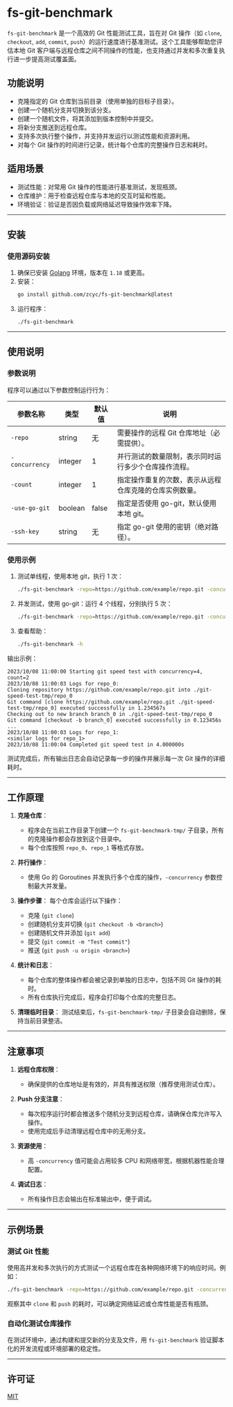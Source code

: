 # fs-git-benchmark

`fs-git-benchmark` 是一个高效的 Git 性能测试工具，旨在对 Git 操作（如 `clone`, `checkout`, `add`, `commit`, `push`）的运行速度进行基准测试。这个工具能够帮助您评估本地 Git 客户端与远程仓库之间不同操作的性能，也支持通过并发和多次重复执行进一步提高测试覆盖面。

## 功能说明

- 克隆指定的 Git 仓库到当前目录（使用单独的目标子目录）。
- 创建一个随机分支并切换到该分支。
- 创建一个随机文件，将其添加到版本控制中并提交。
- 将新分支推送到远程仓库。
- 支持多次执行整个操作，并支持并发运行以测试性能和资源利用。
- 对每个 Git 操作的时间进行记录，统计每个仓库的完整操作日志和耗时。

## 适用场景

- 测试性能：对常用 Git 操作的性能进行基准测试，发现瓶颈。
- 仓库维护：用于检查远程仓库与本地的交互时延和性能。
- 环境验证：验证是否因负载或网络延迟导致操作效率下降。

---

## 安装

### 使用源码安装

1. 确保已安装 [Golang](https://golang.org/dl/) 环境，版本在 `1.18` 或更高。
2. 安装：
   ```bash
   go install github.com/zcyc/fs-git-benchmark@latest
   ```
3. 运行程序：
   ```bash
   ./fs-git-benchmark
   ```
---

## 使用说明

### 参数说明

程序可以通过以下参数控制运行行为：

| 参数名称           | 类型      | 默认值   | 说明                          |
|----------------|---------|-------|-----------------------------|
| `-repo`        | string  | 无     | 需要操作的远程 Git 仓库地址（必需提供）。     |
| `-concurrency` | integer | 1     | 并行测试的数量限制，表示同时运行多少个仓库操作流程。  |
| `-count`       | integer | 1     | 指定操作重复的次数，表示从远程仓库克隆的仓库实例数量。 |
| `-use-go-git`  | boolean | false | 指定是否使用 go-git，默认使用本地 git。   |
| `-ssh-key`     | string  | 无     | 指定 go-git 使用的密钥（绝对路径）。      |

### 使用示例

1. 测试单线程，使用本地 git，执行 1 次：
   ```bash
   ./fs-git-benchmark -repo=https://github.com/example/repo.git -concurrency=1 -count=1

   ```

2. 并发测试，使用 go-git：运行 4 个线程，分别执行 5 次：
   ```bash
   ./fs-git-benchmark -repo=https://github.com/example/repo.git -concurrency=4 -count=5 -use-go-git=true -ssh-key=/Users/charlie/.ssh/id_rsa

   ```

3. 查看帮助：
   ```bash
   ./fs-git-benchmark -h
   ```

输出示例：
```plaintext
2023/10/08 11:00:00 Starting git speed test with concurrency=4, count=2
2023/10/08 11:00:03 Logs for repo_0:
Cloning repository https://github.com/example/repo.git into ./git-speed-test-tmp/repo_0
Git command [clone https://github.com/example/repo.git ./git-speed-test-tmp/repo_0] executed successfully in 1.234567s
Checking out to new branch branch_0 in ./git-speed-test-tmp/repo_0
Git command [checkout -b branch_0] executed successfully in 0.123456s
...
2023/10/08 11:00:03 Logs for repo_1:
<similar logs for repo_1>
2023/10/08 11:00:04 Completed git speed test in 4.000000s
```

测试完成后，所有输出日志会自动记录每一步的操作并展示每一次 Git 操作的详细耗时。

---

## 工作原理

1. **克隆仓库**：
    - 程序会在当前工作目录下创建一个 `fs-git-benchmark-tmp/` 子目录，所有的克隆操作都会存放到这个目录中。
    - 每个仓库按照 `repo_0`、`repo_1` 等格式存放。

2. **并行操作**：
    - 使用 Go 的 Goroutines 并发执行多个仓库的操作，`-concurrency` 参数控制最大并发量。

3. **操作步骤**：
   每个仓库会运行以下操作：
    - 克隆 (`git clone`)
    - 创建随机分支并切换 (`git checkout -b <branch>`)
    - 创建随机文件并添加 (`git add`)
    - 提交 (`git commit -m "Test commit"`)
    - 推送 (`git push -u origin <branch>`)

4. **统计和日志**：
    - 每个仓库的整体操作都会被记录到单独的日志中，包括不同 Git 操作的耗时。
    - 所有仓库执行完成后，程序会打印每个仓库的完整日志。

5. **清理临时目录**：
   测试结束后，`fs-git-benchmark-tmp/` 子目录会自动删除，保持当前目录整洁。

---

## 注意事项

1. **远程仓库权限**：
    - 确保提供的仓库地址是有效的，并具有推送权限（推荐使用测试仓库）。

2. **Push 分支注意**：
    - 每次程序运行时都会推送多个随机分支到远程仓库，请确保仓库允许写入操作。
    - 使用完成后手动清理远程仓库中的无用分支。

3. **资源使用**：
    - 高 `-concurrency` 值可能会占用较多 CPU 和网络带宽，根据机器性能合理配置。

4. **调试日志**：
    - 所有操作日志会输出在标准输出中，便于调试。

---

## 示例场景

### 测试 Git 性能

使用高并发和多次执行的方式测试一个远程仓库在各种网络环境下的响应时间。例如：

```bash
./fs-git-benchmark -repo=https://github.com/example/repo.git -concurrency=10 -count=20
```

观察其中 `clone` 和 `push` 的耗时，可以确定网络延迟或仓库性能是否有瓶颈。

### 自动化测试仓库操作

在测试环境中，通过构建和提交新的分支及文件，用 `fs-git-benchmark` 验证脚本化的开发流程或环境部署的稳定性。

---

## 许可证

[MIT](./LICENSE)
